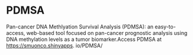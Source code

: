 # PDMSA
Pan-cancer DNA Methlyation Survival Analysis (PDMSA): an easy-to-access, web-based tool focused on pan-cancer prognostic analysis using DNA methylation levels as a tumor biomarker.Access PDMSA at https://smuonco.shinyapps. io/PDMSA/
